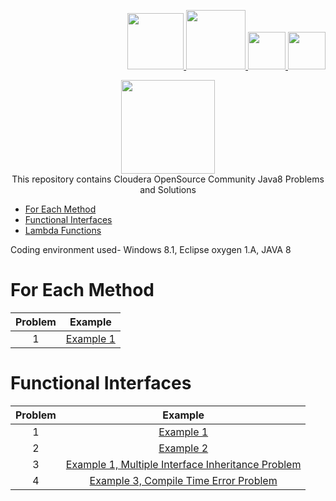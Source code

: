 <p align="right">
    <a href="https://www.facebook.com/clouderasolutions">
        <img height=90 src="https://www.seeklogo.net/wp-content/uploads/2016/09/facebook-icon-preview-1.png">
    </a>
    <a href="https://www.linkedin.com/company/13585811/">
        <img height=95 src="https://www.shareicon.net/download/2017/06/30/888065_logo_512x512.png">
    </a>
     <a href="https://twitter.com/Clouderasol">
        <img height=60 src="https://www.underconsideration.com/brandnew/archives/twitter_comparison.gif">
    </a>
    <a href="info@clouderasolutions.com">
        <img height=60 src="https://www.infiniahvac.com/wp-content/uploads/2016/11/Mail-icon-contact-mail-infinia-heating-air-conditioning.png">
    </a>
</p>
<p align="center">
    <a href="https://clouderasolutions.com">
        <img height=150 src="https://clouderasolutions.com/wp-content/uploads/2017/12/Logo_blackbackground.png">
    </a>
    <br>This repository contains Cloudera OpenSource Community Java8 Problems and Solutions
</p>




* [For Each Method](#for-each-method)
* [Functional Interfaces](#functional-interfaces)
* [Lambda Functions](#algorithms)

Coding environment used- Windows 8.1, Eclipse oxygen 1.A, JAVA 8


# For Each Method

| Problem |                                                Example                                              				        |                                                                                                                                                                                                                 									   
|  :---:  |:---------------------------------------------------------------------------------------------------------------------:|
|    1    | [Example 1 ](https://github.com/ClouderaSolutions/Java8/blob/master/Java8/src/main/java/com/clouderasolutions/java8/foreach/Java8ForEach.java)                                   				  |

# Functional Interfaces

| Problem |                                                Example                                              				        |                                                                                                                                                                                                                 									   
|  :---:  |:---------------------------------------------------------------------------------------------------------------------:|
|    1    | [Example 1 ](https://github.com/ClouderaSolutions/Java8/blob/master/Java8/src/main/java/com/clouderasolutions/java8/functionalinterfaces/Example1.java)                                   				  |
|    2    | [Example 2 ](https://github.com/ClouderaSolutions/Java8/blob/master/Java8/src/main/java/com/clouderasolutions/java8/functionalinterfaces/Example2.java)                                   				  |
|    3    | [Example 1, Multiple Interface Inheritance Problem ](https://github.com/ClouderaSolutions/Java8/blob/master/Java8/src/main/java/com/clouderasolutions/java8/functionalinterfaces/MultipleInterfaceInheritance.java)                                   				  |
|    4    | [Example 3, Compile Time Error Problem ](https://github.com/ClouderaSolutions/Java8/blob/master/Java8/src/main/java/com/clouderasolutions/java8/functionalinterfaces/WrongExample3.java)                                   				  |
